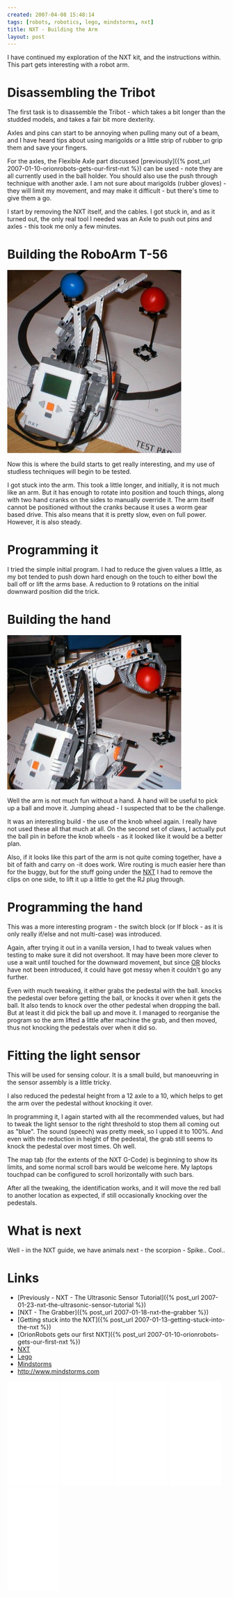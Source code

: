 ```yaml
---
created: 2007-04-08 15:48:14
tags: [robots, robotics, lego, mindstorms, nxt]
title: NXT - Building the Arm
layout: post
---
```

I have continued my exploration of the NXT kit, and the instructions within. This part gets interesting with a robot arm.

# Disassembling the Tribot

The first task is to disassemble the Tribot - which takes a bit longer than the studded models, and takes a fair bit more dexterity.

Axles and pins can start to be annoying when pulling many out of a beam, and I have heard tips about using marigolds or a little strip of rubber to grip them and save your fingers.

For the axles, the Flexible Axle part discussed [previously]({% post_url 2007-01-10-orionrobots-gets-our-first-nxt %}) can be used - note they are all currently used in the ball holder. You should also use the push through technique with another axle. I am not sure about marigolds (rubber gloves) - they will limit my movement, and may make it difficult - but there's time to give them a go.

I start by removing the NXT itself, and the cables. I got stuck in, and as it turned out, the only real tool I needed was an Axle to push out pins and axles - this took me only a few minutes.

# Building the RoboArm T-56

<img src="/galleries/gallery-20-lego-nxt/447-p1010006-2.jpg"/>

Now this is where the build starts to get really interesting, and my use of studless techniques will begin to be tested.

I got stuck into the arm. This took a little longer, and initially, it is not much like an arm. But it has enough to rotate into position and touch things, along with two hand cranks on the sides to manually override it. The arm itself cannot be positioned without the cranks because it uses a worm gear based drive. This also means that it is pretty slow, even on full power. However, it is also steady.

# Programming it

I tried the simple initial program. I had to reduce the given values a little, as my bot tended to push down hard enough on the touch to either bowl the ball off or lift the arms base. A reduction to 9 rotations on the initial downward position did the trick.

# Building the hand

<img src="/galleries/gallery-20-lego-nxt/448-p1010007-2.JPG"/>

Well the arm is not much fun without a hand. A hand will be useful to pick up a ball and move it. Jumping ahead - I suspected that to be the challenge.

It was an interesting build - the use of the knob wheel again. I really have not used these all that much at all. On the second set of claws, I actually put the ball pin in before the knob wheels - as it looked like it would be a better plan.

Also, if it looks like this part of the arm is not quite coming together, have a bit of faith and carry on -it does work. Wire routing is much easier here than for the buggy, but for the stuff going under the [NXT](/wiki/nxt "Legos NeXT generation robotics kit") I had to remove the clips on one side, to lift it up a little to get the RJ plug through.

# Programming the hand

This was a more interesting program - the switch block (or If block - as it is only really if/else and not multi-case) was introduced.

Again, after trying it out in a vanilla version, I had to tweak values when testing to make sure it did not overshoot. It may have been more clever to use a wait until touched for the downward movement, but since [OR](/wiki/or "OR") blocks have not been introduced, it could have got messy when it couldn't go any further.

Even with much tweaking, it either grabs the pedestal with the ball. knocks the pedestal over before getting the ball, or knocks it over when it gets the ball. It also tends to knock over the other pedestal when dropping the ball. But at least it did pick the ball up and move it. I managed to reorganise the program so the arm lifted a little after machine the grab, and then moved, thus not knocking the pedestals over when it did so.

# Fitting the light sensor

This will be used for sensing colour. It is a small build, but manoeuvring in the sensor assembly is a little tricky.

I also reduced the pedestal height from a 12 axle to a 10, which helps to get the arm over the pedestal without knocking it over.

In programming it, I again started with all the recommended values, but had to tweak the light sensor to the right threshold to stop them all coming out as "blue". The sound (speech) was pretty meek, so I upped it to 100%. And even with the reduction in height of the pedestal, the grab still seems to knock the pedestal over most times. Oh well.

The map tab (for the extents of the NXT G-Code) is beginning to show its limits, and some normal scroll bars would be welcome here. My laptops touchpad can be configured to scroll horizontally with such bars.

After all the tweaking, the identification works, and it will move the red ball to another location as expected, if still occasionally knocking over the pedestals.

# What is next

Well - in the NXT guide, we have animals next - the scorpion - Spike.. Cool..

# Links

* [Previously - NXT - The Ultrasonic Sensor Tutorial]({% post_url 2007-01-23-nxt-the-ultrasonic-sensor-tutorial %})
* [NXT - The Grabber]({% post_url 2007-01-18-nxt-the-grabber %})
* [Getting stuck into the NXT]({% post_url 2007-01-13-getting-stuck-into-the-nxt %})
* [OrionRobots gets our first NXT]({% post_url 2007-01-10-orionrobots-gets-our-first-nxt %})
* [NXT](/wiki/nxt "Legos NeXT generation robotics kit")
* [Lego](/wiki/lego "The best known construction toy")
* [Mindstorms](/wiki/mindstorms "A Robotic construction toy system from Lego")
* <a href="http://www.mindstorms.com" >http://www.mindstorms.com</a>


<iframe style="width:120px;height:240px;" marginwidth="0" marginheight="0" scrolling="no" frameborder="0" src="//ws-eu.amazon-adsystem.com/widgets/q?ServiceVersion=20070822&OneJS=1&Operation=GetAdHtml&MarketPlace=GB&source=ss&ref=as_ss_li_til&ad_type=product_link&tracking_id=orionrobots-21&marketplace=amazon&region=GB&placement=B00BMKLVJ6&asins=B00BMKLVJ6&linkId=790d5f97e58d0e79ecb2fbe1b24a3108&show_border=true&link_opens_in_new_window=true"></iframe>

<iframe style="width:120px;height:240px;" marginwidth="0" marginheight="0" scrolling="no" frameborder="0" src="//ws-eu.amazon-adsystem.com/widgets/q?ServiceVersion=20070822&OneJS=1&Operation=GetAdHtml&MarketPlace=GB&source=ss&ref=as_ss_li_til&ad_type=product_link&tracking_id=orionrobots-21&marketplace=amazon&region=GB&placement=B06X6GN2VQ&asins=B06X6GN2VQ&linkId=30c9cae2e37f39c501ee1fde586c6579&show_border=true&link_opens_in_new_window=true"></iframe>

<iframe style="width:120px;height:240px;" marginwidth="0" marginheight="0" scrolling="no" frameborder="0" src="//ws-eu.amazon-adsystem.com/widgets/q?ServiceVersion=20070822&OneJS=1&Operation=GetAdHtml&MarketPlace=GB&source=ss&ref=as_ss_li_til&ad_type=product_link&tracking_id=orionrobots-21&marketplace=amazon&region=GB&placement=B01D8KOZF4&asins=B01D8KOZF4&linkId=5e31910339bc64587ceb3fdaddcf90bd&show_border=true&link_opens_in_new_window=true"></iframe>

<iframe style="width:120px;height:240px;" marginwidth="0" marginheight="0" scrolling="no" frameborder="0" src="//ws-eu.amazon-adsystem.com/widgets/q?ServiceVersion=20070822&OneJS=1&Operation=GetAdHtml&MarketPlace=GB&source=ss&ref=as_ss_li_til&ad_type=product_link&tracking_id=orionrobots-21&marketplace=amazon&region=GB&placement=B01G8WUGWU&asins=B01G8WUGWU&linkId=b0177f40a45270bc688ad07eb216b729&show_border=true&link_opens_in_new_window=true"></iframe>

<iframe style="width:120px;height:240px;" marginwidth="0" marginheight="0" scrolling="no" frameborder="0" src="//ws-eu.amazon-adsystem.com/widgets/q?ServiceVersion=20070822&OneJS=1&Operation=GetAdHtml&MarketPlace=GB&source=ss&ref=as_ss_li_til&ad_type=product_link&tracking_id=orionrobots-21&marketplace=amazon&region=GB&placement=B075FJ767N&asins=B075FJ767N&linkId=d90845f0e292e3bd66ee9a8955f85ce5&show_border=true&link_opens_in_new_window=true"></iframe>
